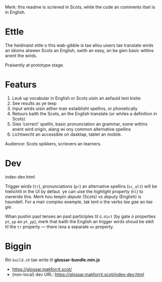 Merk: this readme is scrieved in Scots, while the code an comments itsel is in English.

# Ettle

The heidmaist ettle o this wab-gibble is tae allou uisers tae translate wirds an ídioms atween Scots an English, swith an easy, an be gien basic wittins anent the wirds.

Praisently at prototype stage.

# Featurs

1. Leuk up vocabular in English or Scots uisin an aefauld text kistie
2. See results as ye teep
3. Input wirds uisin aither mair estaiblisht spellins, or phonetically
4. Retours baith the Scots, an the English translate (or whiles a definítion in Scots)
4. Gies ‘correct’ spellin, basic pronunciation an grammar, some wittins anent wird origin, alang wi ony common alternative spellins
5. Lichtwecht an accessible on dasktap, tablet an mobile.

Audience: Scots spikkers, scrievers an learners.

# Dev

index-dev.html

Trigger wirds (`tr`), pronunciations (`pr`) an alternative spellins (`sc_alt`) will be hielichtit in the UI by defaut. ye can uise the *highlight* property (`hl`) to owreride this. Merk hou teepin *depute* (Scots) vs *deputy* (English) is haundelt. For a mair complex exemple, tak tent o the verbs *tae gae* an *tae gie*.

Whan pushin past tenses an past partíciples til `G.dict` (by gate o properties `pt`, `pp` an `pt_pp`), merk that baith the English an trigger wirds shoud be eikit til the `tr` property — there isna a separate `en` property.

# Biggin

Rin `build.sh` tae write til **glossar-bundle.min.js**

* https://glossar.makforrit.scot/
* (non-local) dev URL: https://glossar.makforrit.scot/index-dev.html
